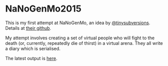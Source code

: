 # NaNoGenMo2015

This is my first attempt at NaNoGenMo, an idea by [@tinysubversions](https://twitter.com/tinysubversions/status/396305662000775168). Details at [their github](https://github.com/dariusk/NaNoGenMo-2015).

My attempt involves creating a set of virtual people who will fight to the death (or, currently, repeatedly die of thirst) in a virtual arena. They all write a diary which is serialised.

The latest output is [here](novel/output.md).
